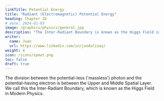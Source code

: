 ```yaml
---
linkTitle: Potential Energy
title: "Radiant (Electromagnetic) Potential Energy"
heading: Chapter 2b
# date: 2024-01-03
image: /graphics/physics/general.jpg
description: "The Inter-Radiant Boundary is known as the Higgs Field in Modern Physics"
writer:
  name: Juan
  url: https://www.linkedin.com/in/jundalisay/
weight: 4
icon: /icons/spmat.png
toc: false
draft: true
---
```




The division between the potential-less ('massless') photon and the potential-having electron is between the Upper and Middle Spatial Layer. We call this the Inter-Radiant Boundary, which is known as the Higgs Field in Modern Physics.

